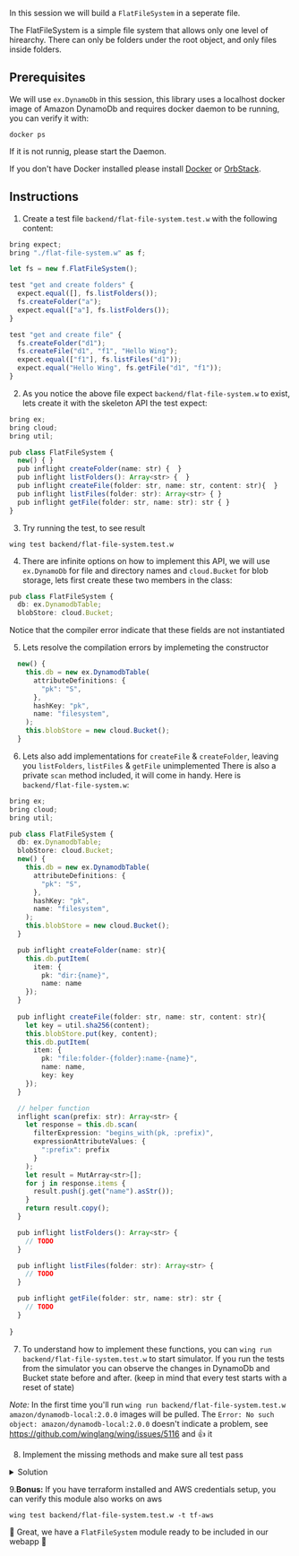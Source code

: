 In this session we will build a `FlatFileSystem` in a seperate file.

The FlatFileSystem is a simple file system that allows only one level of hirearchy.
There can only be folders under the root object, and only files inside folders. 


## Prerequisites 

We will use `ex.DynamoDb` in this session, this library uses a localhost docker image
of Amazon DynamoDb and requires docker daemon to be running, you can verify it with:
```
docker ps
```

If it is not runnig, please start the Daemon. 

If you don't have Docker installed please install [Docker](https://www.docker.com/) or [OrbStack](https://orbstack.dev/).

  
## Instructions 
1. Create a test file `backend/flat-file-system.test.w` with the following content: 
```ts
bring expect;
bring "./flat-file-system.w" as f;

let fs = new f.FlatFileSystem();

test "get and create folders" {
  expect.equal([], fs.listFolders());
  fs.createFolder("a");
  expect.equal(["a"], fs.listFolders());
}

test "get and create file" {
  fs.createFolder("d1");
  fs.createFile("d1", "f1", "Hello Wing");
  expect.equal(["f1"], fs.listFiles("d1"));
  expect.equal("Hello Wing", fs.getFile("d1", "f1"));
}
```

2. As you notice the above file expect `backend/flat-file-system.w` to exist, 
lets create it with the skeleton API the test expect:
```ts
bring ex;
bring cloud;
bring util;

pub class FlatFileSystem {
  new() { }
  pub inflight createFolder(name: str) {  }
  pub inflight listFolders(): Array<str> {  }
  pub inflight createFile(folder: str, name: str, content: str){  }
  pub inflight listFiles(folder: str): Array<str> { }
  pub inflight getFile(folder: str, name: str): str { }
}
```

3. Try running the test, to see result
```
wing test backend/flat-file-system.test.w
```

4. There are infinite options on how to implement this API, we will use `ex.DynamoDb` for file and directory names and
`cloud.Bucket` for blob storage, lets first create these two members in the class:
```ts
pub class FlatFileSystem {
  db: ex.DynamodbTable;
  blobStore: cloud.Bucket;
```
Notice that the compiler error indicate that these fields are not instantiated

5. Lets resolve the compilation errors by implemeting the constructor
```ts
  new() {
    this.db = new ex.DynamodbTable(
      attributeDefinitions: {
        "pk": "S",
      },
      hashKey: "pk",
      name: "filesystem",
    );   
    this.blobStore = new cloud.Bucket(); 
  }
``` 

6. Lets also add implementations for `createFile` & `createFolder`, leaving you `listFolders`, `listFiles` & `getFile` unimplemented 
There is also a private `scan` method included, it will come in handy. Here is `backend/flat-file-system.w`:
```ts
bring ex;
bring cloud;
bring util;

pub class FlatFileSystem {
  db: ex.DynamodbTable;
  blobStore: cloud.Bucket;
  new() {
    this.db = new ex.DynamodbTable(
      attributeDefinitions: {
        "pk": "S",
      },
      hashKey: "pk",
      name: "filesystem",
    );   
    this.blobStore = new cloud.Bucket(); 
  }

  pub inflight createFolder(name: str){
    this.db.putItem(
      item: {
        pk: "dir:{name}",
        name: name
    });
  }
  
  pub inflight createFile(folder: str, name: str, content: str){
    let key = util.sha256(content);
    this.blobStore.put(key, content);
    this.db.putItem(
      item: {
        pk: "file:folder-{folder}:name-{name}",
        name: name,
        key: key
    });
  }

  // helper function
  inflight scan(prefix: str): Array<str> {
    let response = this.db.scan(
      filterExpression: "begins_with(pk, :prefix)",
      expressionAttributeValues: { 
        ":prefix": prefix 
      }
    );
    let result = MutArray<str>[];
    for j in response.items {
      result.push(j.get("name").asStr());
    }
    return result.copy();
  }

  pub inflight listFolders(): Array<str> {
    // TODO
  }

  pub inflight listFiles(folder: str): Array<str> {
    // TODO
  }

  pub inflight getFile(folder: str, name: str): str {
    // TODO
  }
  
}
```

7. To understand how to implement these functions, you can `wing run backend/flat-file-system.test.w` to start simulator. 
If you run the tests from the simulator you can observe the changes in DynamoDb and Bucket state before and after.
(keep in mind that every test starts with a reset of state)

_Note:_ 
In the first time you'll run `wing run backend/flat-file-system.test.w` `amazon/dynamodb-local:2.0.0` images will be pulled. 
The `Error: No such object: amazon/dynamodb-local:2.0.0` doesn't indicate a problem, 
see https://github.com/winglang/wing/issues/5116 and :+1: it 

8. Implement the missing methods and make sure all test pass
<details>
  <summary>Solution</summary>
  
        pub inflight listFolders(): Array<str> {
          return this.scan("dir");
        }
       
        pub inflight listFiles(folder: str): Array<str> {
          return this.scan("file:folder-{folder}");
        }
      
        pub inflight getFile(folder: str, name: str): str {
          let response = this.db.getItem(
            key: {
              pk: "file:folder-{folder}:name-{name}"
          });
          let key = response.item?.get("key")?.asStr() ?? "";
          return this.blobStore.get(key);
        }
</details>

9.**Bonus:** If you have terraform installed and AWS credentials setup, you can verify this module also works on aws
```
wing test backend/flat-file-system.test.w -t tf-aws
```

🚀 Great, we have a `FlatFileSystem` module ready to be included in our webapp 🚀

